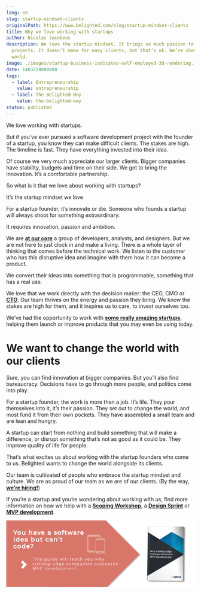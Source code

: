 ```yaml
---
lang: en
slug: startup-mindset-clients
originalPath: https://www.belighted.com/blog/startup-mindset-clients
title: Why we love working with startups
author: Nicolas Jacobeus
description: We love the startup mindset. It brings so much passion to software
  projects. It doesn’t make for easy clients, but that’s ok. We’re changing the
  world.
image: ./images/startup-business-indicates-self-employed-3d-rendering.jpg
date: 1483228800000
tags:
  - label: Entrepreneurship
    value: entrepreneurship
  - label: The Belighted Way
    value: the-belighted-way
status: published
---
```

We love working with startups.

But if you’ve ever pursued a software development project with the founder of a startup, you know they can make difficult clients. The stakes are high. The timeline is fast. They have everything invested into their idea.

Of course we very much appreciate our larger clients. Bigger companies have stability, budgets and time on their side. We get to bring the innovation. It’s a comfortable partnership.

So what is it that we love about working with startups?  
  

It’s the startup mindset we love

For a startup founder, it’s innovate or die. Someone who founds a startup will always shoot for something extraordinary.

It requires innovation, passion and ambition.

We are **[at our core](/about)** a group of developers, analysts, and designers. But we are not here to just clock in and make a living. There is a whole layer of thinking that comes before the technical work. We listen to the customer who has this disruptive idea and imagine with them how it can become a product.

We convert their ideas into something that is programmable, something that has a real use.

We love that we work directly with the decision maker: the CEO, CMO or **[CTO](/blog/do-you-really-need-to-hire-a-cto-to-launch-your-startup)**. Our team thrives on the energy and passion they bring. We know the stakes are high for them, and it inspires us to care, to invest ourselves too.

We’ve had the opportunity to work with **[some really amazing startups](/case-studies)**, helping them launch or improve products that you may even be using today.

We want to change the world with our clients
============================================

Sure, you can find innovation at bigger companies. But you’ll also find bureaucracy. Decisions have to go through more people, and politics come into play.

For a startup founder, the work is more than a job. It’s life. They pour themselves into it, it’s their passion. They set out to change the world, and most fund it from their own pockets. They have assembled a small team and are lean and hungry.

A startup can start from nothing and build something that will make a difference, or disrupt something that’s not as good as it could be. They improve quality of life for people.

That’s what excites us about working with the startup founders who come to us. Belighted wants to change the world alongside its clients.

Our team is cultivated of people who embrace the startup mindset and culture. We are as proud of our team as we are of our clients. (By the way, **[we’re hiring!](/careers)**)

If you’re a startup and you’re wondering about working with us, find more information on how we help with a **[Scoping Workshop](/scoping-workshop)**, a **[Design Sprint](/design-sprint)** or **[MVP development](/mvp-development)**.

[![You have a software idea but can't code?](/content/images/legacy/2r_muYcfC0X7-yUFIS_kd.png)](https://cta-redirect.hubspot.com/cta/redirect/1684659/2a757af5-8c70-4e5b-bd84-3e0c399fa61d)